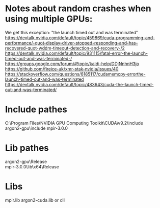 # Notes about random crashes when using multiple GPUs:
We get this exception: "the launch timed out and was terminated"
https://devtalk.nvidia.com/default/topic/459869/cuda-programming-and-performance/-quot-display-driver-stopped-responding-and-has-recovered-quot-wddm-timeout-detection-and-recovery-/2
https://devtalk.nvidia.com/default/topic/931115/fatal-error-the-launch-timed-out-and-was-terminated-/
https://groups.google.com/forum/#!topic/kaldi-help/DDjNnhnH3jo
https://github.com/fireice-uk/xmr-stak-nvidia/issues/40
https://stackoverflow.com/questions/6185117/cudamemcpy-errorthe-launch-timed-out-and-was-terminated
https://devtalk.nvidia.com/default/topic/483643/cuda-the-launch-timed-out-and-was-terminated/

# Include pathes
C:\Program Files\NVIDIA GPU Computing Toolkit\CUDA\v9.2\include
argon2-gpu\include
mpir-3.0.0

# Lib pathes
argon2-gpu\Release\
mpir-3.0.0\lib\x64\Release

# Libs
mpir.lib
argon2-cuda.lib or dll
